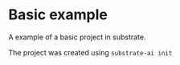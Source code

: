 # Basic example

A example of a basic project in substrate.

The project was created using `substrate-ai init`